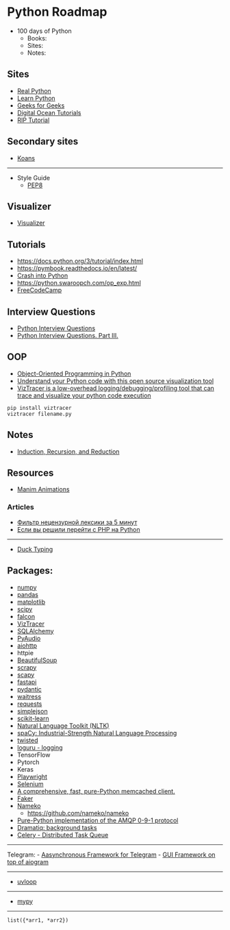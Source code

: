 # Python Roadmap

- 100 days of Python
    - Books:
    - Sites:
    - Notes:


## Sites
- [Real Python](https://realpython.com/learning-paths/)
- [Learn Python](https://github.com/MrBlaise/learnpython)
- [Geeks for Geeks](https://www.geeksforgeeks.org/python-programming-language/)
- [Digital Ocean Tutorials](https://www.digitalocean.com/community/tutorials)
- [RIP Tutorial](https://riptutorial.com/python)


## Secondary sites
- [Koans](https://github.com/gregmalcolm/python_koans)


-----------------------------------------------------

- Style Guide
    - [PEP8](https://peps.python.org/pep-0008/)


## Visualizer
- [Visualizer](https://pythontutor.com/)


## Tutorials
- https://docs.python.org/3/tutorial/index.html
- https://pymbook.readthedocs.io/en/latest/
- [Crash into Python](https://stephensugden.com/crash_into_python/)
- https://python.swaroopch.com/op_exp.html
- [FreeCodeCamp](https://www.freecodecamp.org/news/tag/python/)

## Interview Questions
- [Python Interview Questions](https://adevait.com/python/interview-questions)
- [Python Interview Questions. Part III.](https://luminousmen.com/post/python-interview-questions-senior)


## OOP
- [Object-Oriented Programming in Python](https://www.freecodecamp.org/news/object-oriented-programming-in-python/)
- [Understand your Python code with this open source visualization tool](https://opensource.com/article/20/11/python-code-viztracer)
- [VizTracer is a low-overhead logging/debugging/profiling tool that can trace and visualize your python code execution](https://github.com/gaogaotiantian/viztracer)
```
pip install viztracer
viztracer filename.py
```



## Notes
- [Induction, Recursion, and Reduction](https://marquis08.github.io/pythonalgorithms/chapter4-part1/)


## Resources
- [Manim Animations](https://github.com/Elteoremadebeethoven/AnimationsWithManim)


### Articles
- [Фильтр нецензурной лексики за 5 минут](https://habr.com/ru/sandbox/145868/)
- [Если вы решили перейти с PHP на Python](https://habr.com/ru/company/lesta_studio/blog/221035/)

--------------------------------------------------------------------
- [Duck Typing](https://en.wikipedia.org/wiki/Duck_typing)



## Packages:
- [numpy](https://numpy.org/)
- [pandas](https://pandas.pydata.org/)
- [matplotlib](https://matplotlib.org/)
- [scipy](https://scipy.org/)
- [falcon](https://falcon.readthedocs.io/en/stable/index.html)
- [VizTracer](https://github.com/gaogaotiantian/viztracer)
- [SQLAlchemy](https://www.sqlalchemy.org/)
- [PyAudio](https://people.csail.mit.edu/hubert/pyaudio/)
- [aiohttp](https://docs.aiohttp.org/en/stable/)
- httpie
- [BeautifulSoup](https://beautiful-soup-4.readthedocs.io/en/latest/)
- [scrapy](https://scrapy.org/)
- [scapy](https://scapy.net/)
- [fastapi](https://fastapi.tiangolo.com/)
- [pydantic](https://docs.pydantic.dev/)
- [waitress](https://docs.pylonsproject.org/projects/waitress/en/stable/index.html)
- [requests](https://requests.readthedocs.io/en/latest/)
- [simplejson](https://simplejson.readthedocs.io/en/latest/)
- [scikit-learn](https://scikit-learn.org/stable/)
- [Natural Language Toolkit (NLTK)](https://www.nltk.org/)
- [spaCy: Industrial-Strength Natural Language Processing](https://spacy.io/)
- [twisted](https://twisted.org/)
- [loguru - logging](https://github.com/Delgan/loguru)
- TensorFlow
- Pytorch
- Keras
- [Playwright](https://playwright.dev/python/)
- [Selenium](https://www.selenium.dev/)
- [A comprehensive, fast, pure-Python memcached client.](https://github.com/pinterest/pymemcache)
- [Faker](https://github.com/joke2k/faker)
- [Nameko](https://nameko.readthedocs.io/en/stable/index.html#)
    - https://github.com/nameko/nameko
- [Pure-Python implementation of the AMQP 0-9-1 protocol](https://pika.readthedocs.io/en/stable/)
- [Dramatiq: background tasks](https://dramatiq.io/)
- [Celery - Distributed Task Queue](https://docs.celeryq.dev/en/stable/index.html)



------------------------------------------------------------------------------------
Telegram:
    - [Aasynchronous Framework for Telegram](https://github.com/aiogram/aiogram)
    - [GUI Framework on top of aiogram](https://github.com/Tishka17/aiogram_dialog)

------------------------------------------------------------------------------------

- [uvloop](https://github.com/MagicStack/uvloop)

------------------------------------------------------------------------------------


- [mypy](https://mypy-lang.org/)


------------------------------------------------------------------------------------

`list({*arr1, *arr2})`
